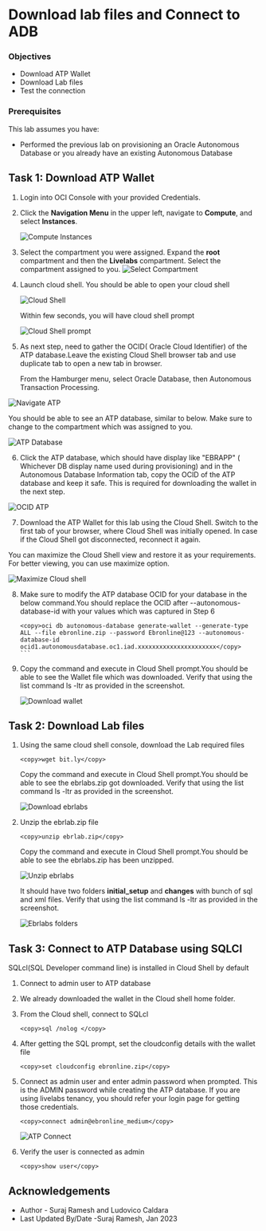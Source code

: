 # Download lab files and Connect to ADB 

### Objectives

- Download ATP Wallet
- Download Lab files 
- Test the connection 


### Prerequisites

This lab assumes you have:

- Performed the previous lab on provisioning an Oracle Autonomous Database or you already have an existing Autonomous Database

## Task 1: Download ATP Wallet 

1. Login into OCI Console with your provided Credentials. 

2. Click the **Navigation Menu** in the upper left, navigate to **Compute**, and select **Instances**.

   ![Compute Instances](https://oracle-livelabs.github.io/common/images/console/compute-instances.png " ")

3. Select the compartment you were assigned. Expand the **root** compartment and then the **Livelabs** compartment. Select the compartment assigned to you.
   ![Select Compartment](images/select-compartment.png " ")

4. Launch cloud shell. You should be able to open your cloud shell

   ![Cloud Shell](https://oracle-livelabs.github.io/common/images/console/cloud-shell.png " ")
    
   Within few seconds, you will have cloud shell prompt

   ![Cloud Shell prompt](images/cloudshell-prompt.png " ")

5. As next step, need to gather the OCID( Oracle Cloud Identifier) of the ATP database.Leave the existing Cloud Shell browser tab and use duplicate tab to open a new tab in browser.

   From the Hamburger menu, select Oracle Database, then Autonomous Transaction Processing.

  ![Navigate ATP](images/navigate-atp.png " ")

  You should be able to see an ATP database, similar to below. Make sure to change to the compartment which was assigned to you.

  ![ATP Database](images/atp-database.png " ")

6. Click the ATP database, which should have display like "EBRAPP" ( Whichever DB display name used during provisioning) and in the Autonomous Database Information tab, copy the OCID of the ATP database and keep it safe. This is required for downloading the wallet in the next step.

  ![OCID ATP](images/ocid-atp.png " ")

7. Download the ATP Wallet for this lab using the Cloud Shell. Switch to the first tab of your browser, where Cloud Shell was initially opened. In case if the Cloud Shell got disconnected, reconnect it again.

  You can maximize the Cloud Shell view and restore it as your requirements. For better viewing, you can use maximize option.

  ![Maximize Cloud shell](images/maximize-cloudshell.png " ")

8. Make sure to modify the ATP database OCID for your database in the below command.You should replace the OCID after --autonomous-database-id with your values which was captured in Step 6

   ````text
   <copy>oci db autonomous-database generate-wallet --generate-type ALL --file ebronline.zip --password Ebronline@123 --autonomous-database-id ocid1.autonomousdatabase.oc1.iad.xxxxxxxxxxxxxxxxxxxxxx</copy>
   ```

9. Copy the command and execute in Cloud Shell prompt.You should be able to see the Wallet file which was downloaded. Verify that using the list command ls -ltr as provided in the screenshot.

   ![Download wallet](images/download-wallet.png " ")


## Task 2: Download Lab files

1. Using the same cloud shell console, download the Lab required files

   ```text
   <copy>wget bit.ly</copy>
   ```
   Copy the command and execute in Cloud Shell prompt.You should be able to see the ebrlabs.zip got downloaded. Verify that using the list command ls -ltr as provided in the screenshot.

   ![Download ebrlabs](images/download-ebrlabs.png " ")

2. Unzip the ebrlab.zip file 

   ```text
   <copy>unzip ebrlab.zip</copy>
   ```
   
   Copy the command and execute in Cloud Shell prompt.You should be able to see the ebrlabs.zip has been unzipped.

   ![Unzip ebrlabs](images/unzip-ebrlabs.png " ")

   It should have two folders **initial_setup** and **changes** with bunch of sql and xml files. Verify that using the list command ls -ltr as provided in the screenshot.

   ![Ebrlabs folders](images/ebrlabs-folders.png " ")

## Task 3: Connect to ATP Database using SQLCl

   SQLcl(SQL Developer command line) is installed in Cloud Shell by default

1. Connect to admin user to ATP database 

2. We already downloaded the wallet in the Cloud shell home folder.

3. From the Cloud shell, connect to SQLcl 

   ```text
   <copy>sql /nolog </copy>
   ```

4. After getting the SQL prompt, set the cloudconfig details with the wallet file

   ```text
   <copy>set cloudconfig ebronline.zip</copy>
   ```

5. Connect as admin user and enter admin password when prompted. This is the ADMIN password while creating the ATP database. If you are using livelabs tenancy, you should refer your login page for getting those credentials. 

   ```text
   <copy>connect admin@ebronline_medium</copy>
   ```

   ![ATP Connect](images/atp-connect.png " ")

6. Verify the user is connected as admin

   ```text
   <copy>show user</copy>
   ```

 

## **Acknowledgements**

- Author - Suraj Ramesh and Ludovico Caldara
- Last Updated By/Date -Suraj Ramesh, Jan 2023

